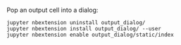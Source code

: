 Pop an output cell into a dialog:

```
jupyter nbextension uninstall output_dialog/
jupyter nbextension install output_dialog/ --user
jupyter nbextension enable output_dialog/static/index
```